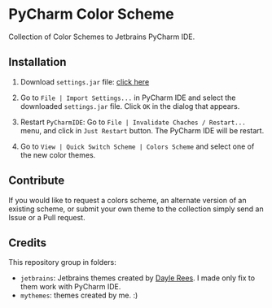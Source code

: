 # PyCharm Color Scheme

Collection of Color Schemes to Jetbrains PyCharm IDE.

## Installation

1. Download `settings.jar` file: [click here](https://github.com/mstuttgart/pycharm-color-scheme/raw/master/settings.jar)

1. Go to `File | Import Settings...` in PyCharm IDE and select the downloaded `settings.jar` file. Click `OK` in the dialog that appears.

2. Restart `PyCharmIDE`: Go to `File | Invalidate Chaches / Restart...` menu, and click in `Just Restart` button. The PyCharm IDE will be restart.

3. Go to `View | Quick Switch Scheme | Colors Scheme` and select one of the new color themes.

## Contribute

If you would like to request a colors scheme, an alternate version of an existing scheme, or submit your own theme to the collection simply send an Issue or a Pull request.

## Credits

This repository group in folders:

* `jetbrains`: Jetbrains themes created by [Dayle Rees](https://github.com/daylerees/colour-schemes). I made only fix to them work with PyCharm IDE.
* `mythemes`: themes created by me. :)
